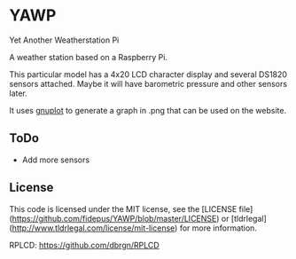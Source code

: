 YAWP
====

Yet Another Weatherstation Pi

A weather station based on a Raspberry Pi.

This particular model has a 4x20 LCD character display and several DS1820 sensors attached. Maybe it will have barometric pressure and other sensors later. 

It uses [gnuplot](http://gnuplot.info) to generate a graph in .png that can be used on the website.

ToDo
----

- Add more sensors

License
-------

This code is licensed under the MIT license, see the [LICENSE file]
(https://github.com/fidepus/YAWP/blob/master/LICENSE) or [tldrlegal]
(http://www.tldrlegal.com/license/mit-license) for more information. 

RPLCD: https://github.com/dbrgn/RPLCD
